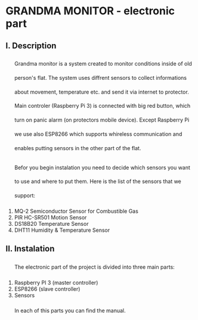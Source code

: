 # GRANDMA MONITOR - electronic part

## I. Description
<OL>
<P style="line-height: 1cm; ">Grandma monitor is a system created to monitor conditions inside of old person's flat.
The system uses diffrent sensors to collect informations about movement, temperature etc. and send it via internet to protector. 
Main controler (Raspberry Pi 3) is connected with big red button, which turn on panic alarm (on protectors mobile device).
Except Raspberry Pi we use also ESP8266 which supports whireless communication and enables putting sensors in the other part of the flat. </P>
</P>
<P style="line-height: 1cm; ">Befor you begin instalation you need to decide which sensors you want to use and where to put them.
Here is the list of the sensors that we support:</P>
<LI> MQ-2 Semiconductor Sensor for Combustible Gas  </LI>
<LI> PIR HC-SR501 Motion Sensor </LI>
<LI> DS18B20 Temperature Sensor </LI>
<LI> DHT11 Humidity & Temperature Sensor</LI>
</OL>

## II. Instalation
<OL>
<P style="line-height: 1cm; ">
The electronic part of the project is divided into three main parts:
</P>
<LI> Raspberry PI 3	(master controller) </LI>
<LI> ESP8266	(slave controller) </LI>
<LI> Sensors </LI>
<P style="line-height: 1cm; ">
In each of this parts you can find the manual.
</P>

</OL>
